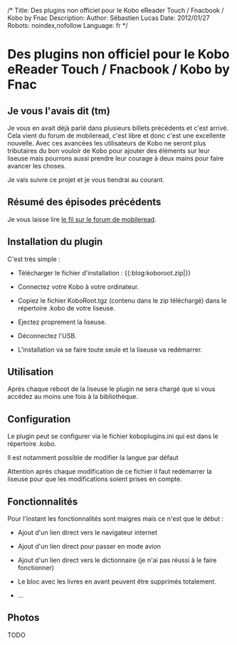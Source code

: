 /*
Title: Des plugins non officiel pour le Kobo eReader Touch / Fnacbook / Kobo by Fnac
Description: 
Author: Sébastien Lucas
Date: 2012/01/27
Robots: noindex,nofollow
Language: fr
*/
# Des plugins non officiel pour le Kobo eReader Touch / Fnacbook / Kobo by Fnac

## Je vous l'avais dit (tm)
Je vous en avait déjà parlé dans plusieurs billets précédents et c'est arrivé. Cela vient du forum de mobileread, c'est libre et donc c'est une excellente nouvelle. Avec ces avancées les utilisateurs de Kobo ne seront plus tributaires du bon vouloir de Kobo pour ajouter des éléments sur leur liseuse mais pourrons aussi prendre leur courage à deux mains pour faire avancer les choses.

Je vais suivre ce projet et je vous tiendrai au courant.


## Résumé des épisodes précédents

Je vous laisse lire [le fil sur le forum de mobileread](http://www.mobileread.com/forums/showthread.php?t=163997).
## Installation du plugin

C'est très simple :

*	Télécharger le fichier d'installation : {{:blog:koboroot.zip|}} 

*	Connectez votre Kobo à votre ordinateur.

*	Copiez le fichier KoboRoot.tgz (contenu dans le zip téléchargé) dans le répertoire .kobo de votre liseuse.

*	Ejectez proprement la liseuse.

*	Déconnectez l'USB.

*	L'installation va se faire toute seule et la liseuse va redémarrer.
## Utilisation

Après chaque reboot de la liseuse le plugin ne sera chargé que si vous accédez au moins une fois à la bibliothèque.
## Configuration

Le plugin peut se configurer via le fichier koboplugins.ini qui est dans le répertoire .kobo.

Il est notamment possible de modifier la langue par défaut

Attention après chaque modification de ce fichier il faut redémarrer la liseuse pour que les modifications soient prises en compte.
## Fonctionnalités

Pour l'instant les fonctionnalités sont maigres mais ce n'est que le début :

*	Ajout d'un lien direct vers le navigateur internet

*	Ajout d'un lien direct pour passer en mode avion

*	Ajout d'un lien direct vers le dictionnaire (je n'ai pas réussi à le faire fonctionner)

*	Le bloc avec les livres en avant peuvent être supprimés totalement.

*	...
## Photos

TODO

